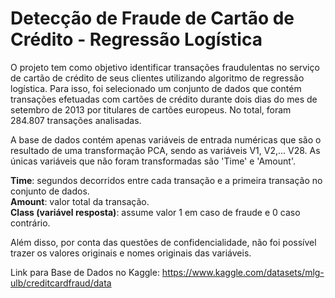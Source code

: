 # Detecção de Fraude de Cartão de Crédito - Regressão Logística
O projeto tem como objetivo identificar transações fraudulentas no serviço de cartão de crédito de seus clientes utilizando algoritmo de regressão logística. Para isso, foi selecionado um conjunto de dados que contém transações efetuadas com cartões de crédito durante dois dias do mes de setembro de 2013 por titulares de cartões europeus. No total, foram 284.807 transações analisadas.

A base de dados contém apenas variáveis ​​de entrada numéricas que são o resultado de uma transformação PCA, sendo as variáveis V1, V2,… V28. As únicas variáveis que não foram transformadas são 'Time' e 'Amount'.

**Time**: segundos decorridos entre cada transação e a primeira transação no conjunto de dados.\
**Amount**: valor total da transação.\
**Class (variável resposta)**: assume valor 1 em caso de fraude e 0 caso contrário.

Além disso, por conta das questões de confidencialidade, não foi possível trazer os valores originais e nomes originais das variáveis.

Link para Base de Dados no Kaggle: https://www.kaggle.com/datasets/mlg-ulb/creditcardfraud/data